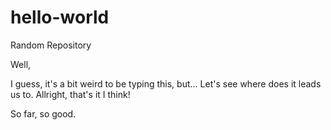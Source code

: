 # hello-world
Random Repository

Well,

I guess, it's a bit weird to be typing this, but... Let's see where does it leads us to.
Allright, that's it I think!

So far, so good.
